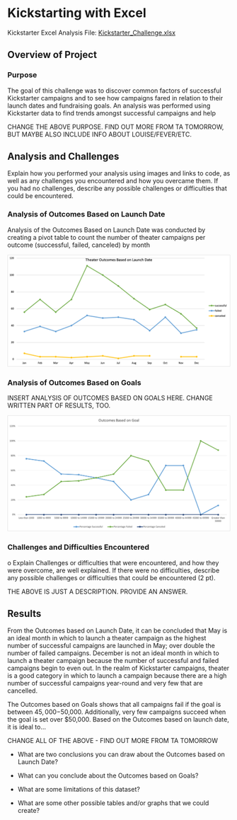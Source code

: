# Kickstarting with Excel
Kickstarter Excel Analysis File: [Kickstarter_Challenge.xlsx](https://github.com/borkard/kickstarter-analysis/files/Kickstarter_Challenge.xlsx)

## Overview of Project

### Purpose
The goal of this challenge was to discover common factors of successful Kickstarter campaigns and to see how campaigns fared in relation to their launch dates and fundraising goals. An analysis was performed using Kickstarter data to find trends amongst successful campaigns and help 

CHANGE THE ABOVE PURPOSE. FIND OUT MORE FROM TA TOMORROW, BUT MAYBE ALSO INCLUDE INFO ABOUT LOUISE/FEVER/ETC.

## Analysis and Challenges
Explain how you performed your analysis using images and links to code, as well as any challenges you encountered and how you overcame them. If you had no challenges, describe any possible challenges or difficulties that could be encountered.

### Analysis of Outcomes Based on Launch Date
Analysis of the Outcomes Based on Launch Date was conducted by creating a pivot table to count the number of theater campaigns per outcome (successful, failed, canceled) by month

![Theater_Outcomes_vs_Launch](https://github.com/borkard/kickstarter-analysis/blob/main/Theater_Outcomes_vs_Launch.png?raw=true)


### Analysis of Outcomes Based on Goals

INSERT ANALYSIS OF OUTCOMES BASED ON GOALS HERE. CHANGE WRITTEN PART OF RESULTS, TOO.

![Outcomes_vs_Goals](https://github.com/borkard/kickstarter-analysis/blob/main/Outcomes_vs_Goal.png?raw=true)


### Challenges and Difficulties Encountered
o	Explain Challenges or difficulties that were encountered, and how they were overcome, are well explained. If there were no difficulties, describe any possible challenges or difficulties that could be encountered (2 pt).

THE ABOVE IS JUST A DESCRIPTION. PROVIDE AN ANSWER.

## Results

From the Outcomes based on Launch Date, it can be concluded that May is an ideal month in which to launch a theater campaign as the highest number of successful campaigns are launched in May; over double  the number of failed campaigns. December is not an ideal month in which to launch a theater campaign because the number of successful and failed campaigns begin to even out. In the realm of Kickstarter campaigns, theater is a good category in which to launch a campaign because there are a high number of successful campaigns year-round and very few that are cancelled.

The Outcomes based on Goals shows that all campaigns fail if the goal is between $45,000-$50,000. Additionally, very few campaigns succeed when the goal is set over $50,000. Based on the Outcomes based on launch date, it is ideal to...

CHANGE ALL OF THE ABOVE - FIND OUT MORE FROM TA TOMORROW

- What are two conclusions you can draw about the Outcomes based on Launch Date?

- What can you conclude about the Outcomes based on Goals?

- What are some limitations of this dataset?

- What are some other possible tables and/or graphs that we could create?
